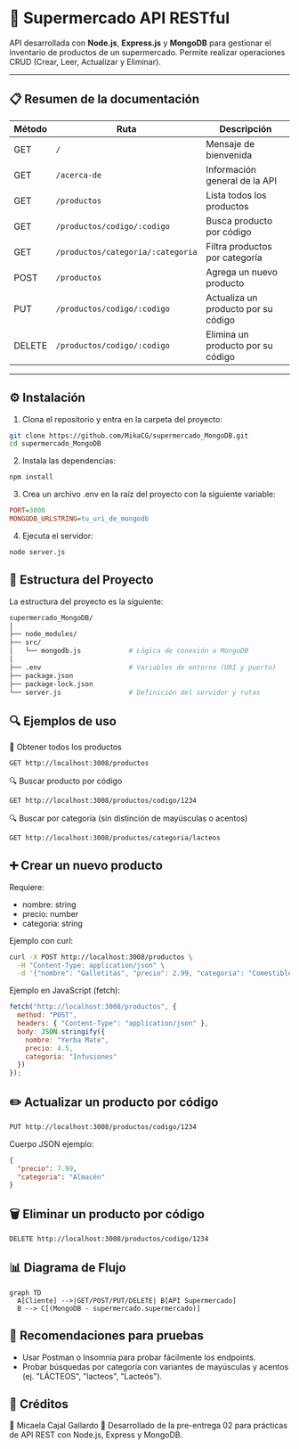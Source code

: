 # 🛒 Supermercado API RESTful

API desarrollada con **Node.js**, **Express.js** y **MongoDB** para gestionar el inventario de productos de un supermercado. Permite realizar operaciones CRUD (Crear, Leer, Actualizar y Eliminar).

---

## 📋 Resumen de la documentación

| Método | Ruta                           | Descripción                                |
|--------|--------------------------------|--------------------------------------------|
| GET    | `/`                            | Mensaje de bienvenida                      |
| GET    | `/acerca-de`                   | Información general de la API              |
| GET    | `/productos`                   | Lista todos los productos                  |
| GET    | `/productos/codigo/:codigo`    | Busca producto por código                  |
| GET    | `/productos/categoria/:categoria` | Filtra productos por categoría          |
| POST   | `/productos`                   | Agrega un nuevo producto                   |
| PUT    | `/productos/codigo/:codigo`    | Actualiza un producto por su código        |
| DELETE | `/productos/codigo/:codigo`    | Elimina un producto por su código          |

---

## ⚙️ Instalación

1. Clona el repositorio y entra en la carpeta del proyecto:

```bash
git clone https://github.com/MikaCG/supermercado_MongoDB.git
cd supermercado_MongoDB
```
2. Instala las dependencias:

```bash
npm install
```

3. Crea un archivo .env en la raíz del proyecto con la siguiente variable:
```ini
PORT=3008
MONGODB_URLSTRING=tu_uri_de_mongodb
```

4. Ejecuta el servidor:
```bash
node server.js
```

## 📁 Estructura del Proyecto
La estructura del proyecto es la siguiente:
```bash
supermercado_MongoDB/
│
├── node_modules/
├── src/
│   └── mongodb.js            # Lógica de conexión a MongoDB
│
├── .env                      # Variables de entorno (URI y puerto)
├── package.json
├── package-lock.json
└── server.js                 # Definición del servidor y rutas
```

## 🔍 Ejemplos de uso
🧾 Obtener todos los productos
```bash
GET http://localhost:3008/productos
```

🔍 Buscar producto por código
```bash
GET http://localhost:3008/productos/codigo/1234
```

🔍 Buscar por categoría (sin distinción de mayúsculas o acentos)
```bash
GET http://localhost:3008/productos/categoria/lacteos
```

## ➕ Crear un nuevo producto
Requiere:
* nombre: string
* precio: number
* categoria: string

Ejemplo con curl:
```bash
curl -X POST http://localhost:3008/productos \
  -H "Content-Type: application/json" \
  -d '{"nombre": "Galletitas", "precio": 2.99, "categoria": "Comestible"}'
```

Ejemplo en JavaScript (fetch):
```js
fetch("http://localhost:3008/productos", {
  method: "POST",
  headers: { "Content-Type": "application/json" },
  body: JSON.stringify({
    nombre: "Yerba Mate",
    precio: 4.5,
    categoria: "Infusiones"
  })
});
```

## ✏️ Actualizar un producto por código
```bash
PUT http://localhost:3008/productos/codigo/1234
```

Cuerpo JSON ejemplo:
```json
{
  "precio": 7.99,
  "categoria": "Almacén"
}
```

## 🗑️ Eliminar un producto por código
```bash
DELETE http://localhost:3008/productos/codigo/1234
```

## 📊 Diagrama de Flujo
```mermaid
graph TD
  A[Cliente] -->|GET/POST/PUT/DELETE| B[API Supermercado]
  B --> C[(MongoDB - supermercado.supermercado)]
```

## 🧪 Recomendaciones para pruebas
* Usar Postman o Insomnia para probar fácilmente los endpoints.
* Probar búsquedas por categoría con variantes de mayúsculas y acentos (ej. "LÁCTEOS", "lacteos", "Lacteós").

## 📣 Créditos
📌 Micaela Cajal Gallardo
🧠 Desarrollado de la pre-entrega 02 para prácticas de API REST con Node.js, Express y MongoDB.
